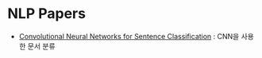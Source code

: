 # NLP Papers

* [Convolutional Neural Networks for Sentence Classification](http://emnlp2014.org/papers/pdf/EMNLP2014181.pdf) : CNN을 사용한 문서 분류